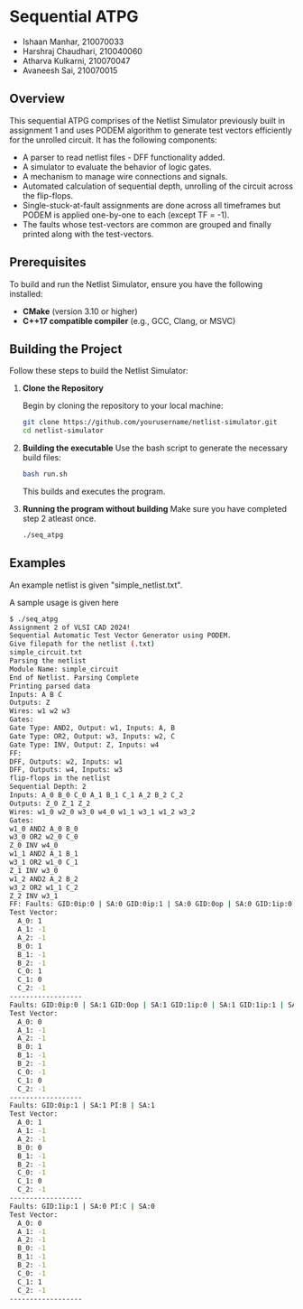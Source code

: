 # Sequential ATPG

- Ishaan Manhar, 210070033
- Harshraj Chaudhari, 210040060
- Atharva Kulkarni, 210070047
- Avaneesh Sai, 210070015

## Overview

This sequential ATPG comprises of the Netlist Simulator previously built in assignment 1 and uses PODEM algorithm to generate test vectors efficiently for the unrolled circuit. It has the following components:

- A parser to read netlist files - DFF functionality added.
- A simulator to evaluate the behavior of logic gates.
- A mechanism to manage wire connections and signals.
- Automated calculation of sequential depth, unrolling of the circuit across the flip-flops.
- Single-stuck-at-fault assignments are done across all timeframes but PODEM is applied one-by-one to each (except TF = -1).
- The faults whose test-vectors are common are grouped and finally printed along with the test-vectors.

## Prerequisites

To build and run the Netlist Simulator, ensure you have the following installed:

- **CMake** (version 3.10 or higher)
- **C++17 compatible compiler** (e.g., GCC, Clang, or MSVC)

## Building the Project

Follow these steps to build the Netlist Simulator:

1. **Clone the Repository**

   Begin by cloning the repository to your local machine:

   ```sh
   git clone https://github.com/yourusername/netlist-simulator.git
   cd netlist-simulator
   ```
2. **Building the executable**
    Use the bash script to generate the necessary build files:
    ```sh
    bash run.sh
   ```
   This builds and executes the program.
3. **Running the program without building**
Make sure you have completed step 2 atleast once.
    ```sh
    ./seq_atpg
    ```
## Examples
An example netlist is given "simple_netlist.txt".

A sample usage is given here

```sh
$ ./seq_atpg 
Assignment 2 of VLSI CAD 2024! 
Sequential Automatic Test Vector Generator using PODEM. 
Give filepath for the netlist (.txt)
simple_circuit.txt
Parsing the netlist
Module Name: simple_circuit
End of Netlist. Parsing Complete
Printing parsed data
Inputs: A B C 
Outputs: Z 
Wires: w1 w2 w3 
Gates:
Gate Type: AND2, Output: w1, Inputs: A, B
Gate Type: OR2, Output: w3, Inputs: w2, C
Gate Type: INV, Output: Z, Inputs: w4
FF:
DFF, Outputs: w2, Inputs: w1
DFF, Outputs: w4, Inputs: w3
flip-flops in the netlist
Sequential Depth: 2
Inputs: A_0 B_0 C_0 A_1 B_1 C_1 A_2 B_2 C_2 
Outputs: Z_0 Z_1 Z_2 
Wires: w1_0 w2_0 w3_0 w4_0 w1_1 w3_1 w1_2 w3_2 
Gates: 
w1_0 AND2 A_0 B_0 
w3_0 OR2 w2_0 C_0 
Z_0 INV w4_0 
w1_1 AND2 A_1 B_1 
w3_1 OR2 w1_0 C_1 
Z_1 INV w3_0 
w1_2 AND2 A_2 B_2 
w3_2 OR2 w1_1 C_2 
Z_2 INV w3_1 
FF: Faults: GID:0ip:0 | SA:0 GID:0ip:1 | SA:0 GID:0op | SA:0 GID:1ip:0 | SA:0 GID:1op | SA:0 GID:2ip:0 | SA:0 GID:2op | SA:1 PI:A | SA:0 PI:B | SA:0 PO:Z | SA:1 
Test Vector:
  A_0: 1
  A_1: -1
  A_2: -1
  B_0: 1
  B_1: -1
  B_2: -1
  C_0: 1
  C_1: 0
  C_2: -1
------------------
Faults: GID:0ip:0 | SA:1 GID:0op | SA:1 GID:1ip:0 | SA:1 GID:1ip:1 | SA:1 GID:1op | SA:1 GID:2ip:0 | SA:1 GID:2op | SA:0 PI:A | SA:1 PI:C | SA:1 PO:Z | SA:0 
Test Vector:
  A_0: 0
  A_1: -1
  A_2: -1
  B_0: 1
  B_1: -1
  B_2: -1
  C_0: -1
  C_1: 0
  C_2: -1
------------------
Faults: GID:0ip:1 | SA:1 PI:B | SA:1 
Test Vector:
  A_0: 1
  A_1: -1
  A_2: -1
  B_0: 0
  B_1: -1
  B_2: -1
  C_0: -1
  C_1: 0
  C_2: -1
------------------
Faults: GID:1ip:1 | SA:0 PI:C | SA:0 
Test Vector:
  A_0: 0
  A_1: -1
  A_2: -1
  B_0: -1
  B_1: -1
  B_2: -1
  C_0: -1
  C_1: 1
  C_2: -1
------------------
```
